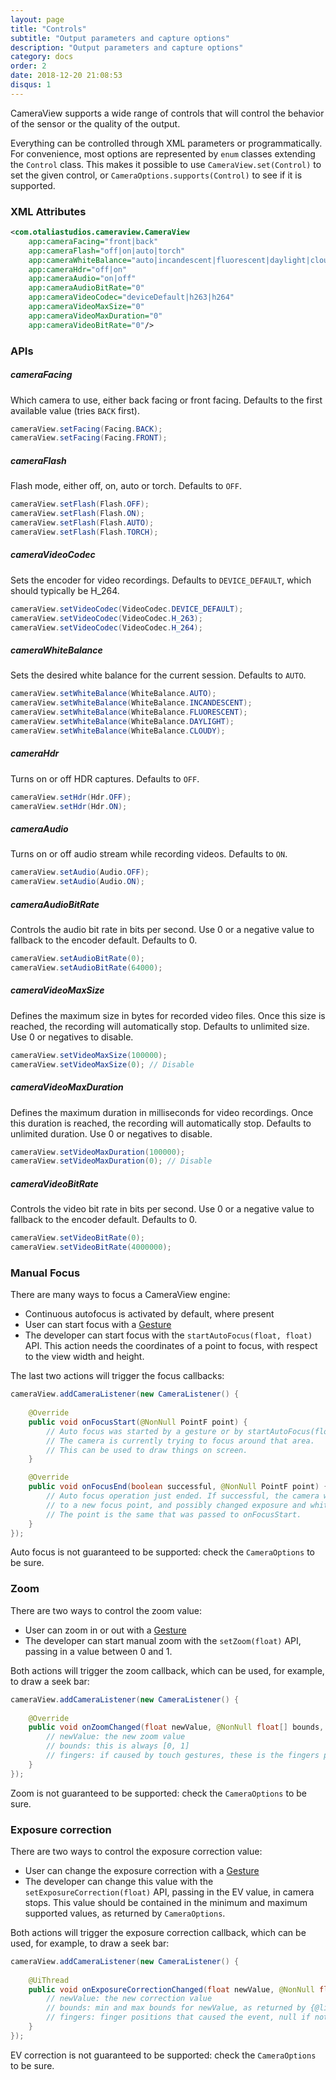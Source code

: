 ```yaml
---
layout: page
title: "Controls"
subtitle: "Output parameters and capture options"
description: "Output parameters and capture options"
category: docs
order: 2
date: 2018-12-20 21:08:53
disqus: 1
---
```


CameraView supports a wide range of controls that will control the behavior of the sensor or the
quality of the output.

Everything can be controlled through XML parameters or programmatically. For convenience, most options
are represented by `enum` classes extending the `Control` class. This makes it possible to use 
`CameraView.set(Control)` to set the given control, or `CameraOptions.supports(Control)` to see if it is supported.

### XML Attributes

```xml
<com.otaliastudios.cameraview.CameraView
    app:cameraFacing="front|back"
    app:cameraFlash="off|on|auto|torch"
    app:cameraWhiteBalance="auto|incandescent|fluorescent|daylight|cloudy"
    app:cameraHdr="off|on"
    app:cameraAudio="on|off"
    app:cameraAudioBitRate="0"
    app:cameraVideoCodec="deviceDefault|h263|h264"
    app:cameraVideoMaxSize="0"
    app:cameraVideoMaxDuration="0"
    app:cameraVideoBitRate="0"/>
```

### APIs

##### cameraFacing

Which camera to use, either back facing or front facing.
Defaults to the first available value (tries `BACK` first).

```java
cameraView.setFacing(Facing.BACK);
cameraView.setFacing(Facing.FRONT);
```

##### cameraFlash

Flash mode, either off, on, auto or torch. Defaults to `OFF`.

```java
cameraView.setFlash(Flash.OFF);
cameraView.setFlash(Flash.ON);
cameraView.setFlash(Flash.AUTO);
cameraView.setFlash(Flash.TORCH);
```

##### cameraVideoCodec

Sets the encoder for video recordings. Defaults to `DEVICE_DEFAULT`,
which should typically be H_264.

```java
cameraView.setVideoCodec(VideoCodec.DEVICE_DEFAULT);
cameraView.setVideoCodec(VideoCodec.H_263);
cameraView.setVideoCodec(VideoCodec.H_264);
```

##### cameraWhiteBalance

Sets the desired white balance for the current session.
Defaults to `AUTO`.

```java
cameraView.setWhiteBalance(WhiteBalance.AUTO);
cameraView.setWhiteBalance(WhiteBalance.INCANDESCENT);
cameraView.setWhiteBalance(WhiteBalance.FLUORESCENT);
cameraView.setWhiteBalance(WhiteBalance.DAYLIGHT);
cameraView.setWhiteBalance(WhiteBalance.CLOUDY);
```

##### cameraHdr

Turns on or off HDR captures. Defaults to `OFF`.

```java
cameraView.setHdr(Hdr.OFF);
cameraView.setHdr(Hdr.ON);
```

##### cameraAudio

Turns on or off audio stream while recording videos.
Defaults to `ON`.

```java
cameraView.setAudio(Audio.OFF);
cameraView.setAudio(Audio.ON);
```

##### cameraAudioBitRate

Controls the audio bit rate in bits per second.
Use 0 or a negative value to fallback to the encoder default. Defaults to 0.

```java
cameraView.setAudioBitRate(0);
cameraView.setAudioBitRate(64000);
```

##### cameraVideoMaxSize

Defines the maximum size in bytes for recorded video files.
Once this size is reached, the recording will automatically stop.
Defaults to unlimited size. Use 0 or negatives to disable.

```java
cameraView.setVideoMaxSize(100000);
cameraView.setVideoMaxSize(0); // Disable
```

##### cameraVideoMaxDuration

Defines the maximum duration in milliseconds for video recordings.
Once this duration is reached, the recording will automatically stop.
Defaults to unlimited duration. Use 0 or negatives to disable.

```java
cameraView.setVideoMaxDuration(100000);
cameraView.setVideoMaxDuration(0); // Disable
```

##### cameraVideoBitRate

Controls the video bit rate in bits per second.
Use 0 or a negative value to fallback to the encoder default. Defaults to 0.

```java
cameraView.setVideoBitRate(0);
cameraView.setVideoBitRate(4000000);
```

### Manual Focus

There are many ways to focus a CameraView engine:

- Continuous autofocus is activated by default, where present
- User can start focus with a [Gesture](gestures.html)
- The developer can start focus with the `startAutoFocus(float, float)` API. This action needs
  the coordinates of a point to focus, with respect to the view width and height.

The last two actions will trigger the focus callbacks:

```java
cameraView.addCameraListener(new CameraListener() {
    
    @Override
    public void onFocusStart(@NonNull PointF point) {
        // Auto focus was started by a gesture or by startAutoFocus(float, float).
        // The camera is currently trying to focus around that area.
        // This can be used to draw things on screen.
    }

    @Override
    public void onFocusEnd(boolean successful, @NonNull PointF point) {
        // Auto focus operation just ended. If successful, the camera will have converged
        // to a new focus point, and possibly changed exposure and white balance as well.
        // The point is the same that was passed to onFocusStart.
    }
});
```

Auto focus is not guaranteed to be supported: check the `CameraOptions` to be sure.

### Zoom

There are two ways to control the zoom value:

- User can zoom in or out with a [Gesture](gestures.html)
- The developer can start manual zoom with the `setZoom(float)` API, passing in a value between 0 and 1.

Both actions will trigger the zoom callback, which can be used, for example, to draw a seek bar:

```java
cameraView.addCameraListener(new CameraListener() {
    
    @Override
    public void onZoomChanged(float newValue, @NonNull float[] bounds, @Nullable PointF[] fingers) {
        // newValue: the new zoom value
        // bounds: this is always [0, 1]
        // fingers: if caused by touch gestures, these is the fingers position
    }
});
```

Zoom is not guaranteed to be supported: check the `CameraOptions` to be sure.

### Exposure correction

There are two ways to control the exposure correction value:

- User can change the exposure correction with a [Gesture](gestures.html)
- The developer can change this value with the `setExposureCorrection(float)` API, passing in the EV
  value, in camera stops. This value should be contained in the minimum and maximum supported values,
  as returned by `CameraOptions`.

Both actions will trigger the exposure correction callback, which can be used, for example, to draw a seek bar:

```java
cameraView.addCameraListener(new CameraListener() {
    
    @UiThread
    public void onExposureCorrectionChanged(float newValue, @NonNull float[] bounds, @Nullable PointF[] fingers) {
        // newValue: the new correction value
        // bounds: min and max bounds for newValue, as returned by {@link CameraOptions}
        // fingers: finger positions that caused the event, null if not caused by touch
    }
});
```

EV correction is not guaranteed to be supported: check the `CameraOptions` to be sure.